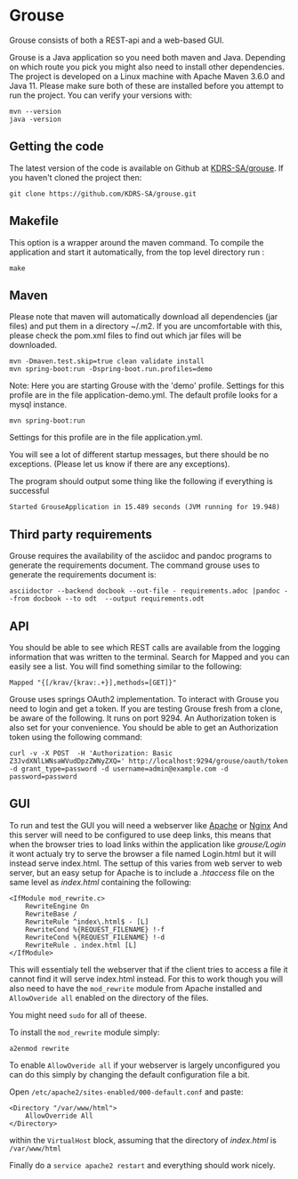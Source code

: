 # Grouse
Grouse consists of both a REST-api and a web-based GUI.

Grouse is a Java application so you need both maven and Java.
Depending on which route you pick you might also need to install other
dependencies.  The project is developed on a Linux machine with Apache Maven
3.6.0 and Java 11. Please make sure both of these are installed before you
attempt to run the project. You can verify your versions with:

    mvn --version
    java -version

## Getting the code

The latest version of the code is available on Github at
[KDRS-SA/grouse](https://github.com/KDRS-SA/grouse.git).
If you haven't cloned the project then:

    git clone https://github.com/KDRS-SA/grouse.git

## Makefile

This option is a wrapper around the maven command. To compile the 
application and start it automatically, from the top level directory run :

    make         
    
## Maven

Please note that maven will automatically download all dependencies (jar files)
and put them in a directory ~/.m2. If you are uncomfortable with this, please
check the pom.xml files to find out which jar files will be downloaded.
 
    mvn -Dmaven.test.skip=true clean validate install
    mvn spring-boot:run -Dspring-boot.run.profiles=demo

Note: Here you are starting Grouse with the 'demo' profile. Settings for this
profile are in the file application-demo.yml. The default profile looks for 
a mysql instance. 

    mvn spring-boot:run 

Settings for this profile are in the file application.yml.  
 
You will see a lot of different startup messages, but there should be no
exceptions. (Please let us know if there are any exceptions).

The program should output some thing like the following if everything is 
successful
 	
 	Started GrouseApplication in 15.489 seconds (JVM running for 19.948)

## Third party requirements

Grouse requires the availability of the asciidoc and pandoc programs to generate the
requirements document. The command grouse uses to generate the requirements document is:

    asciidoctor --backend docbook --out-file - requirements.adoc |pandoc --from docbook --to odt  --output requirements.odt
     
## API

You should be able to see which REST calls are available from the logging 
information that was written to the terminal. Search for Mapped and you can 
easily see a list. You will find something similar to the following:
 
 	Mapped "{[/krav/{krav:.+}],methods=[GET]}"

Grouse uses springs OAuth2 implementation. To interact with Grouse you need to login
and get a token. If you are testing Grouse fresh from a clone, be aware of the following.
It runs on port 9294. An Authorization token is also set for your convenience. You 
should be able to get an Authorization token using the following command:  

    curl -v -X POST  -H 'Authorization: Basic Z3JvdXNlLWNsaWVudDpzZWNyZXQ=' http://localhost:9294/grouse/oauth/token -d grant_type=password -d username=admin@example.com -d password=password

## GUI

To run and test the GUI you will need a webserver like [Apache](https://httpd.apache.org/) or [Nginx](https://www.nginx.com/)
And this server will need to be configured to use deep links, this means that when the browser tries to load links within
the application like _grouse/Login_ it wont actualy try to serve the browser a file named Login.html but it will instead serve index.html.
The settup of this varies from web server to web server, but an easy setup for Apache is to include a _.htaccess_ file on the same level as _index.html_
containing the following: 

	<IfModule mod_rewrite.c>
		RewriteEngine On
		RewriteBase /
		RewriteRule ^index\.html$ - [L]
		RewriteCond %{REQUEST_FILENAME} !-f
		RewriteCond %{REQUEST_FILENAME} !-d
		RewriteRule . index.html [L]
	</IfModule>

This will essentialy tell the webserver that if the client tries to access a file it cannot find it will serve index.html instead.
For this to work though you will also need to have the `mod_rewrite` module from Apache installed and `AllowOveride all` enabled 
on the directory of the files. 

You might need `sudo` for all of theese.

To install the `mod_rewrite` module simply:

	a2enmod rewrite
	
To enable `AllowOveride all` if your webserver is largely unconfigured you can do this simply by changing the default configuration file a bit.

Open `/etc/apache2/sites-enabled/000-default.conf` and paste:

	<Directory "/var/www/html">
		AllowOverride All
	</Directory>
	
within the `VirtualHost` block, assuming that the directory of _index.html_ is `/var/www/html`

Finally do a `service apache2 restart` and everything should work nicely.